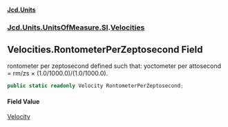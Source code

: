 #### [Jcd.Units](index 'index')
### [Jcd.Units.UnitsOfMeasure.SI](Jcd.Units.UnitsOfMeasure.SI 'Jcd.Units.UnitsOfMeasure.SI').[Velocities](Velocities 'Jcd.Units.UnitsOfMeasure.SI.Velocities')

## Velocities.RontometerPerZeptosecond Field

rontometer per zeptosecond defined such that: yoctometer per attosecond = rm/zs × (1.0/1000.0)/(1.0/1000.0).

```csharp
public static readonly Velocity RontometerPerZeptosecond;
```

#### Field Value
[Velocity](Velocity 'Jcd.Units.UnitTypes.Velocity')